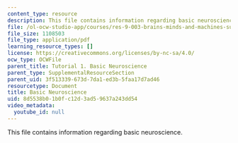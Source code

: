 ```yaml
---
content_type: resource
description: This file contains information regarding basic neuroscience.
file: /ol-ocw-studio-app/courses/res-9-003-brains-minds-and-machines-summer-course-summer-2015/8d5538b01b0fc12d3ad59637a243dd54_MITRES_9_003SUM15_tut1.pdf
file_size: 1108503
file_type: application/pdf
learning_resource_types: []
license: https://creativecommons.org/licenses/by-nc-sa/4.0/
ocw_type: OCWFile
parent_title: Tutorial 1. Basic Neuroscience
parent_type: SupplementalResourceSection
parent_uid: 3f513339-673d-7da1-ed3b-5faa17d7ad46
resourcetype: Document
title: Basic Neuroscience
uid: 8d5538b0-1b0f-c12d-3ad5-9637a243dd54
video_metadata:
  youtube_id: null
---
```

This file contains information regarding basic neuroscience.